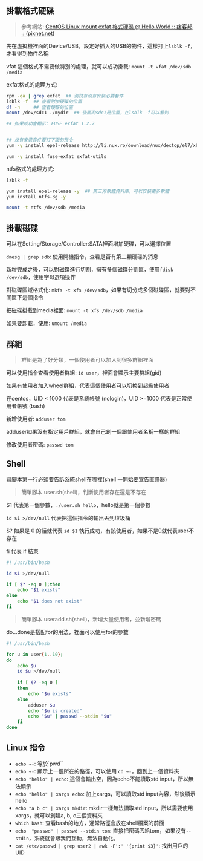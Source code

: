 ## 掛載格式硬碟

> 參考網站: [CentOS Linux mount exfat 格式硬碟 @ Hello World :: 痞客邦 :: (pixnet.net)](https://helloworld.pixnet.net/blog/post/47458574-centos-linux-mount-exfat-格式硬碟)

先在虛擬機裡面的Device/USB，設定好插入的USB的物件，這樣打上`lsblk -f`，才看得到物件名稱



vfat 這個格式不需要做特別的處理，就可以成功掛載: `mount -t vfat /dev/sdb /media`



exfat格式的處理方式:

```sh
rpm -qa | grep exfat  ## 測試有沒有安裝必要套件
lsblk -f  ## 查看附加硬碟的位置
df -h     ## 查看硬碟的位置
mount /dev/sdc1 ./mydir  ## 後面的sdc1是位置，在lsblk -f可以看到

## 如果成功會顯示: FUSE exfat 1.2.7


## 沒有安裝套件要打下面的指令
yum -y install epel-release http://li.nux.ro/download/nux/dextop/el7/x86_64/nux-dextop-release-0-5.el7.nux.noarch.rpm

yum -y install fuse-exfat exfat-utils
```



ntfs格式的處理方式:

```sh
lsblk -f

yum install epel-release -y  ## 第三方軟體資料庫，可以安裝更多軟體
yum install ntfs-3g -y       

mount -t ntfs /dev/sdb /media
```



## 掛載磁碟

可以在Setting/Storage/Controller:SATA裡面增加硬碟，可以選擇位置

`dmesg | grep sdb`: 使用開機指令，查看是否有第二顆硬碟的消息

新增完成之後，可以對磁碟進行切割，擁有多個磁碟分割區，使用`fdisk /dev/sdb`，使用字母選項操作

對磁碟區域格式化: `mkfs -t xfs /dev/sdb`，如果有切分成多個磁碟區，就要對不同區下這個指令

把磁碟掛載到media裡面: `mount -t xfs /dev/sdb /media`

如果要卸載，使用: `umount /media`



## 群組

> 群組是為了好分類，一個使用者可以加入到很多群組裡面

可以使用指令查看使用者群組: `id user`，裡面會顯示主要群組(gid)

如果有使用者加入wheel群組，代表這個使用者可以切換到超級使用者

在centos，UID < 1000 代表是系統帳號 (nologin)，UID >=1000 代表是正常使用者帳號 (bash)

新增使用者: `adduser tom`

adduser如果沒有指定用戶群組，就會自己創一個跟使用者名稱一樣的群組

修改使用者密碼: `passwd tom`



## Shell

寫腳本第一行必須要告訴系統shell在哪裡(shell 一開始要宣告直譯器)



> 簡單腳本 user.sh(shell)，判斷使用者存在還是不存在

$1 代表第一個參數，`./user.sh hello`，hello就是第一個參數

`id $1 >/dev/null` 代表把這個指令的輸出丟到垃圾桶

$? 如果是 0 的話就代表 `id $1` 執行成功，有該使用者，如果不是0就代表user不存在

fi 代表 if 結束

```sh
#! /usr/bin/bash

id $1 >/dev/null

if [ $? -eq 0 ];then
	echo "$1 exists"
else
	echo "$1 does not exist"
fi
```



> 簡單腳本 useradd.sh(shell)，新增大量使用者，並新增密碼

do...done是搭配for的用法，裡面可以使用for的參數

```sh
#! /usr/bin/bash

for u in user{1..10};
do
	echo $u
	id $u >/dev/null
	
    if [ $? -eq 0 ]
    then
        echo "$u exists"
    else
    	adduser $u
        echo "$u is created"
        echo "$u" | passwd --stdin "$u"
    fi
done
```





## Linux 指令

* `echo ~+`: 等於`pwd``
* `echo ~-`: 顯示上一個所在的路徑，可以使用 `cd ~-`，回到上一個資料夾
* `echo "hello" | echo`: 這個會輸出空，因為echo不能讀取std input，所以無法顯示
* `echo "hello" | xargs echo`: 加上xargs，可以讀取std input內容，然後顯示 hello
* `echo "a b c" | xargs mkdir`: mkdir一樣無法讀取std input，所以需要使用 xargs，就可以創建a, b, c三個資料夾
* `which bash`: 查看bash的地方，通常路徑會放在shell檔案的前面
* `echo  "passwd" | passwd --stdin tom`: 直接把密碼丟給tom，如果沒有`--stdin`，系統就會跟我們互動，無法自動化。
* `cat /etc/passwd | grep user2 | awk -F':' '{print $3}'`: 找出用戶的UID



